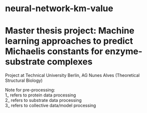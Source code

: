 # neural-network-km-value

# <b>Master thesis project: Machine learning approaches to predict Michaelis constants for enzyme-substrate complexes</b>

Project at Technical University Berlin, AG Nunes Alves (Theoretical Structural Biology)

Note for pre-processing: <br>
1_ refers to protein data processing<br>
2_ refers to substrate data processing<br>
3_ refers to collective data/model processing<br>
